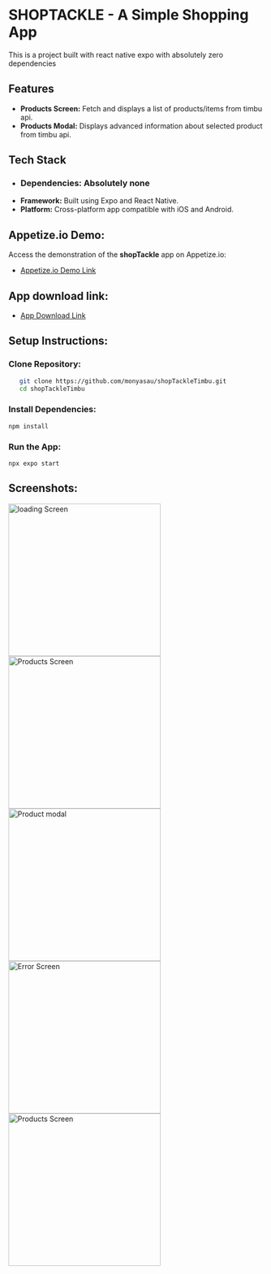 # SHOPTACKLE - A Simple Shopping App
This is a project built with react native expo with absolutely zero dependencies

## Features


- **Products Screen:** Fetch and displays a list of products/items from timbu api.
- **Products Modal:** Displays advanced information about selected product from timbu api.

## Tech Stack
- ### Dependencies: Absolutely none
- **Framework:** Built using Expo and React Native.
- **Platform:** Cross-platform app compatible with iOS and Android.

## Appetize.io Demo:

Access the demonstration of the **shopTackle** app on Appetize.io:
- [Appetize.io Demo Link](https://appetize.io/app/b_47jfxerczn3cqltmcc34lz6o44)

## App download link:
- [App Download Link](https://expo.dev/artifacts/eas/wdabUJAkkpgVZPJmjjpWyx.apk)

## Setup Instructions:
### Clone Repository:
```bash
   git clone https://github.com/monyasau/shopTackleTimbu.git
   cd shopTackleTimbu
```
### Install Dependencies:
```npm install```

### Run the App:
```npx expo start```

## Screenshots:
<img src="./assets/screenshots/Loadingscreen.png" alt="loading Screen" width="300">
<img src="./assets/screenshots/ProductsScreen.png" alt="Products Screen" width="300">
<img src="./assets/screenshots/ProductModal.png" alt="Product modal" width="300">
<img src="./assets/screenshots/errorScreen.png" alt="Error Screen" width="300">
<img src="./assets/screenshots/ProductModal2.png" alt="Products Screen" width="300">